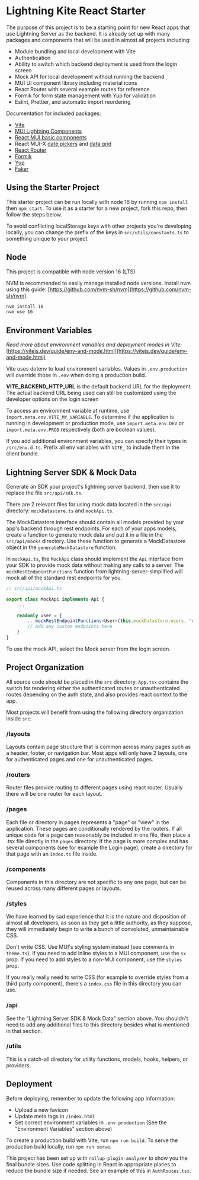 # Lightning Kite React Starter

The purpose of this project is to be a starting point for new React apps that use Lightning Server as the backend. It is already set up with many packages and components that will be used in almost all projects including:

- Module bundling and local development with Vite
- Authentication
- Ability to switch which backend deployment is used from the login screen
- Mock API for local development without running the backend
- MUI UI component library including material icons
- React Router with several example routes for reference
- Formik for form state management with Yup for validation
- Eslint, Prettier, and automatic import reordering

Documentation for included packages:

- [Vite](https://vitejs.dev/)
- [MUI Lightning Components](https://www.npmjs.com/package/@lightningkite/mui-lightning-components)
- [React MUI basic components](https://mui.com/material-ui/getting-started/overview/)
- React MUI-X [date pickers](https://mui.com/x/react-date-pickers/getting-started/) and [data grid](https://mui.com/x/react-data-grid/)
- [React Router](https://reactrouter.com/en/main/start/overview)
- [Formik](https://formik.org/docs/overview)
- [Yup](https://www.npmjs.com/package/yup)
- [Faker](https://fakerjs.dev/api/)

## Using the Starter Project

This starter project can be run locally with node 16 by running `npm install` then `npm start`. To use it as a starter for a new project, fork this repo, then follow the steps below.

To avoid conflicting localStorage keys with other projects you're developing locally, you can change the prefix of the keys in `src/utils/constants.ts` to something unique to your project.

## Node

This project is compatible with node version 16 (LTS).

NVM is recommended to easily manage installed node versions. Install nvm using this guide: [https://github.com/nvm-sh/nvm](https://github.com/nvm-sh/nvm).

```bash
nvm install 16
nvm use 16
```

## Environment Variables

_Read more about environment variables and deployment modes in Vite:_ [https://vitejs.dev/guide/env-and-mode.html](https://vitejs.dev/guide/env-and-mode.html)

Vite uses dotenv to load environment variables. Values in `.env.production` will override those in `.env` when doing a production build.

**VITE_BACKEND_HTTP_URL** is the default backend URL for the deployment. The actual backend URL being used can still be customized using the developer options on the login screen

To access an environment variable at runtime, use `import.meta.env.VITE_MY_VARIABLE`. To determine if the application is running in development or production mode, use `import.meta.env.DEV` or `import.meta.env.PROD` respectively (both are boolean values).

If you add additional environment variables, you can specify their types in `/src/env.d.ts`. Prefix all env variables with `VITE_` to include them in the client bundle.

## Lightning Server SDK & Mock Data

Generate an SDK your project's lightning server backend, then use it to replace the file `src/api/sdk.ts`.

There are 2 relevant files for using mock data located in the `src/api` directory: `mockDatastore.ts` and `mockApi.ts`.

The MockDatastore interface should contain all models provided by your app's backend through rest endpoints. For each of your apps models, create a function to generate mock data and put it in a file in the `src/api/mocks` directory. Use these function to generate a MockDatastore object in the `generateMockDatastore` function.

In `mockApi.ts`, the `MockApi` class should implement the `Api` interface from your SDK to provide mock data without making any calls to a server. The `mockRestEndpointFunctions` function from lightning-server-simplified will mock all of the standard rest endpoints for you.

```typescript
// src/api/mockApi.ts

export class MockApi implements Api {
	...

	readonly user = {
		...mockRestEndpointFunctions<User>(this.mockDatastore.users, "user"),
		// Add any custom endpoints here
	}
}
```

To use the mock API, select the Mock server from the login screen.

## Project Organization

All source code should be placed in the `src` directory. `App.tsx` contains the switch for rendering either the authenticated routes or unauthenticated routes depending on the auth state, and also provides react context to the app.

Most projects will benefit from using the following directory organization inside `src`:

### /layouts

Layouts contain page structure that is common across many pages such as a header, footer, or navigation bar. Most apps will only have 2 layouts, one for authenticated pages and one for unauthenticated pages.

### /routers

Router files provide routing to different pages using react router. Usually there will be one router for each layout.

### /pages

Each file or directory in pages represents a "page" or "view" in the application. These pages are conditionally rendered by the routers. If all unique code for a page can reasonably be included in one file, then place a .tsx file directly in the `pages` directory. If the page is more complex and has several components (see for example the Login page), create a directory for that page with an `index.ts` file inside.

### /components

Components in this directory are not specific to any one page, but can be reused across many different pages or layouts.

### /styles

We have learned by sad experience that it is the nature and disposition of almost all developers, as soon as they get a little authority, as they suppose, they will immediately begin to write a bunch of convoluted, unmaintainable CSS.

Don't write CSS. Use MUI's styling system instead (see comments in `theme.ts`). If you need to add inline styles to a MUI component, use the `sx` prop. If you need to add styles to a non-MUI component, use the `styles` prop.

If you really really need to write CSS (for example to override styles from a third party component), there's a `index.css` file in this directory you can use.

### /api

See the "Lightning Server SDK & Mock Data" section above. You shouldn't need to add any additional files to this directory besides what is mentioned in that section.

### /utils

This is a catch-all directory for utility functions, models, hooks, helpers, or providers.

## Deployment

Before deploying, remember to update the following app information:

- Upload a new favicon
- Update meta tags in `/index.html`
- Set correct environment variables in `.env.production` (See the "Environment Variables" section above)

To create a production build with Vite, run `npm run build`. To serve the production build locally, run `npm run serve`.

This project has been set up with `rollup-plugin-analyzer` to show you the final bundle sizes. Use code splitting in React in appropriate places to reduce the bundle size if needed. See an example of this in `AuthRoutes.tsx`.
